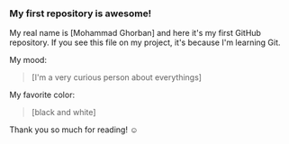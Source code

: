 ### My first repository is awesome!

 My real name is [Mohammad Ghorban] and here it's my first GitHub repository.
If you see this file on my project, it's because I'm learning Git.

My mood:

> [I'm a very curious person about everythings]

My favorite color:

> [black and white]

Thank you so much for reading! ☺
